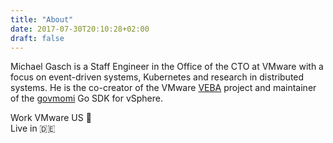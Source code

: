 ```yaml
---
title: "About"
date: 2017-07-30T20:10:28+02:00
draft: false
---
```


Michael Gasch is a Staff Engineer in the Office of the CTO at VMware with a
focus on event-driven systems, Kubernetes and research in distributed systems.
He is the co-creator of the VMware [VEBA](https://vmweventbroker.io/) project and
maintainer of the [govmomi](https://github.com/vmware/govmomi/) Go SDK for
vSphere.

Work VMware US 🏢  
Live in 🇩🇪 
